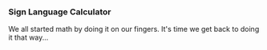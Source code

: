 ### Sign Language Calculator
We all started math by doing it on our fingers. It's time we get back to doing it that way...